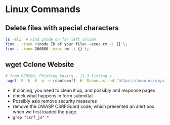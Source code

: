 # Linux Commands
## Delete files with special characters
```bash
ls -ali  # Find Inode on far left column
find . -inum <inode ID of your file> -exec rm -i {} \;
find . -inum 266880 -exec rm -i {} \;
```

## wget Cclone Website
```bash
# from PEN200, Phishing basics - 11.3 listing 4
 wget -E -k -K -p -e robots=off -H -Dzoom.us -nd "https://zoom.us/signin#/login"

```
- if cloning, you need to clean it up, and possibly and response pages
- check what happens in form submittal
- Possibly aslo remove security measures
- remove the OWASP CSRFGuard code, which presented an alert box when we first loaded the page.
- `grep "csrf_js" *`